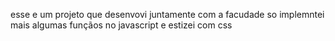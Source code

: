 esse e um projeto que desenvovi juntamente com a facudade so implemntei mais algumas funçãos no javascript e estizei com css
